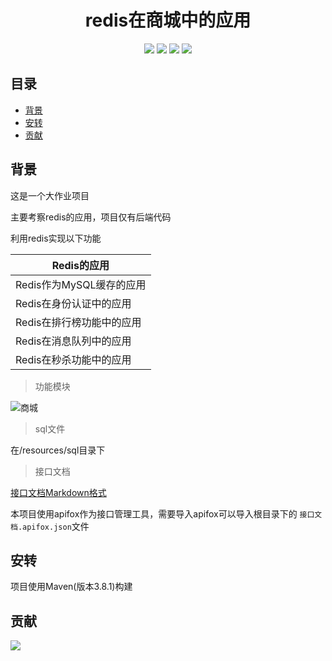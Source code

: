 <h1 align="center">redis在商城中的应用</h1>

<div align="center">

![](https://img.shields.io/badge/Springboot-2.7.6-blue) 
![](https://img.shields.io/badge/Mybatis--Plus-3.5.2-blue) 
![](https://img.shields.io/badge/Maven-3.8.1-blue)
![](https://img.shields.io/badge/Docker-20.10.21-blue)

</div>

## 目录

- [背景](#背景)
- [安转](#安转)
- [贡献](#贡献)



## 背景

这是一个大作业项目

主要考察redis的应用，项目仅有后端代码

利用redis实现以下功能

| Redis的应用               |
| ------------------------- |
| Redis作为MySQL缓存的应用  |
| Redis在身份认证中的应用   |
| Redis在排行榜功能中的应用 |
| Redis在消息队列中的应用   |
| Redis在秒杀功能中的应用   |



>   功能模块

![商城](https://974500760-1303995467.cos.ap-guangzhou.myqcloud.com/PicGo/202301141951470.png)

>   sql文件

在/resources/sql目录下



>   接口文档

[接口文档Markdown格式](https://github.com/wzf0125/shop/master/接口文档.md)

本项目使用apifox作为接口管理工具，需要导入apifox可以导入根目录下的 `接口文档.apifox.json`文件



## 安转

项目使用Maven(版本3.8.1)构建





## 贡献

<a href="https://github.com/wzf0125/shop/graphs/contributors">
  <img src="https://contrib.rocks/image?repo=wzf0125/shop" />
</a>




